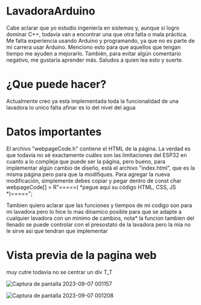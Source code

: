 # LavadoraArduino
Cabe aclarar que yo estudio ingeniería en sistemas y, aunque sí logro dominar C++, todavía van a encontrar una que otra falta o mala práctica. Me falta experiencia usando Arduino y programando, ya que no es parte de mi carrera usar Arduino. Menciono esto para que aquellos que tengan tiempo me ayuden a mejorarlo. También, para evitar algún comentario negativo, me gustaría aprender más. Saludos a quien lea esto y suerte.

# ¿Que puede hacer?
Actualmente creo ya esta implementada toda la funcionalidad de una lavadora lo unico falta afinar es lo del nivel del agua
# Datos importantes
El archivo "webpageCode.h" contiene el HTML de la página. La verdad es que todavía no sé exactamente cuáles son las limitaciones del ESP32 en cuanto a lo compleja que puede ser la página, pero bueno, para implementar algún cambio de diseño, está el archivo "index.html", que es la misma página pero para que la modifiques. Para agregar la nueva modificación, simplemente debes copiar y pegar dentro de const char webpageCode[] = R"=====( *pegue aquí su código HTML, CSS, JS *)=====";

Tambien quiero aclarar que las funciones y tiempos de mi codigo son para mi lavadora pero lo hice lo mas dinamico posible para que se adapte a cualquier lavadora con un minimo de cambios, nota* la funcion tambien del llenado se puede controlar con el presostato de la lavadora pero la mia no le sirve asi que tendran que implementar

# Vista previa de la pagina web 
   muy cutre todavia no se centrar un div T_T
   
![Captura de pantalla 2023-09-07 001157](https://github.com/victorgaelpch/LavadoraArduino/assets/80434602/73dafd78-bfae-46c4-868e-73f925b44c6f)

![Captura de pantalla 2023-09-07 001208](https://github.com/victorgaelpch/LavadoraArduino/assets/80434602/0843df65-a500-4a8c-8bda-10a3e6f9758a)
